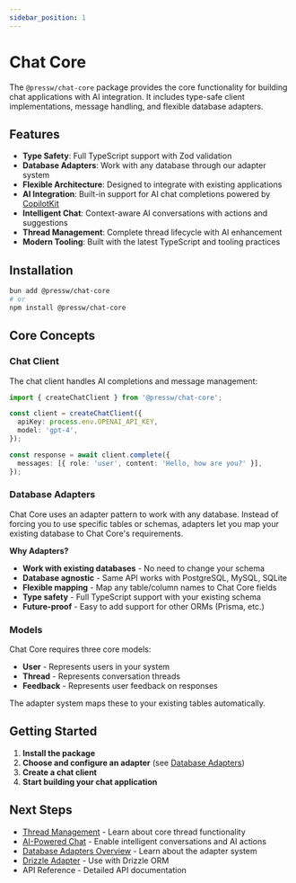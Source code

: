 ```yaml
---
sidebar_position: 1
---
```


# Chat Core

The `@pressw/chat-core` package provides the core functionality for building chat applications with AI integration. It includes type-safe client implementations, message handling, and flexible database adapters.

## Features

- **Type Safety**: Full TypeScript support with Zod validation
- **Database Adapters**: Work with any database through our adapter system
- **Flexible Architecture**: Designed to integrate with existing applications
- **AI Integration**: Built-in support for AI chat completions powered by [CopilotKit](https://github.com/CopilotKit/CopilotKit)
- **Intelligent Chat**: Context-aware AI conversations with actions and suggestions
- **Thread Management**: Complete thread lifecycle with AI enhancement
- **Modern Tooling**: Built with the latest TypeScript and tooling practices

## Installation

```bash
bun add @pressw/chat-core
# or
npm install @pressw/chat-core
```

## Core Concepts

### Chat Client

The chat client handles AI completions and message management:

```typescript
import { createChatClient } from '@pressw/chat-core';

const client = createChatClient({
  apiKey: process.env.OPENAI_API_KEY,
  model: 'gpt-4',
});

const response = await client.complete({
  messages: [{ role: 'user', content: 'Hello, how are you?' }],
});
```

### Database Adapters

Chat Core uses an adapter pattern to work with any database. Instead of forcing you to use specific tables or schemas, adapters let you map your existing database to Chat Core's requirements.

**Why Adapters?**

- **Work with existing databases** - No need to change your schema
- **Database agnostic** - Same API works with PostgreSQL, MySQL, SQLite
- **Flexible mapping** - Map any table/column names to Chat Core fields
- **Type safety** - Full TypeScript support with your existing schema
- **Future-proof** - Easy to add support for other ORMs (Prisma, etc.)

### Models

Chat Core requires three core models:

- **User** - Represents users in your system
- **Thread** - Represents conversation threads
- **Feedback** - Represents user feedback on responses

The adapter system maps these to your existing tables automatically.

## Getting Started

1. **Install the package**
2. **Choose and configure an adapter** (see [Database Adapters](./adapters/overview))
3. **Create a chat client**
4. **Start building your chat application**

## Next Steps

- [Thread Management](./threads) - Learn about core thread functionality
- [AI-Powered Chat](./ai-chat) - Enable intelligent conversations and AI actions
- [Database Adapters Overview](./adapters/overview) - Learn about the adapter system
- [Drizzle Adapter](./adapters/drizzle) - Use with Drizzle ORM
- API Reference - Detailed API documentation
